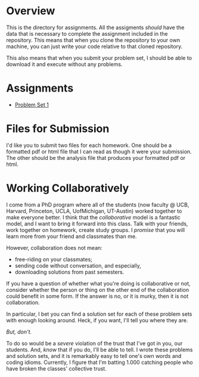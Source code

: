 

# Overview 
This is the directory for assignments. All the assigments _should_
have the data that is necessary to complete the assignment included in
the repository. This means that when you clone the repository to your
own machine, you can just write your code relative to that cloned
repository. 

This also means that when you submit your problem set, I should be
able to download it and execute without any problems.

# Assignments
- [Problem Set 1](https://github.prod.oc.2u.com/UCB-MIDS/w241-ps1-summer2019)


# Files for Submission
I'd like you to submit two files for each homework. One should be a
formatted pdf or html file that I can read as though it were your
submission. The other should be the analysis file that produces your
formatted pdf or html.

# Working Collaboratively
I come from a PhD program where all of the students (now
faculty @ UCB, Harvard, Princeton, UCLA, UofMichigan, UT-Austin)
worked together to make everyone better. I think that the
*collaborative* model  is a fantastic model, and I want to bring it
forward into this class. Talk with your friends, work together on
homework, create study groups. I _promise_ that you will learn more
from your friend and classmates than me.

However, collaboration does not mean:

- free-riding on your classmates;
- sending code without conversation, and especially, 
- downloading solutions from past semesters.

If you have a question of whether what you're doing is collaborative
or not, consider whether the person or thing on the other end of the
collaboration could benefit in some form. If the answer is no, or it
is murky, then it is not collaboration. 

In particular, I bet you can find a solution set for each of these
problem sets with enough looking around. Heck, if you want, I'll tell
you where they are.

*But, don't.*

To do so would be a _severe_ violation
of the trust that I've got in you, our students. And, _know_ that if you
do, I'll be able to tell. I wrote these problems and solution sets,
and it is remarkably easy to tell one's own words and coding
idioms. Currently, I figure that I'm batting 1.000 catching people who
have broken the classes' collective trust. 




